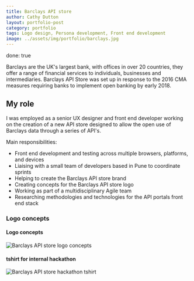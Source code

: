 ```yaml
---
title: Barclays API store
author: Cathy Dutton
layout: portfolio-post
category: portfolio
tags: Logo design, Persona development, Front end development
image: ../assets/img/portfolio/barclays.jpg
---
```


done: true

<p class="highlight-quote">Barclays are the UK's largest bank, with offices in over 20 countries, they offer a range of financial services to individuals, businesses and intermediaries. Barclays API Store was set up in response to the 2016 CMA measures requiring banks to implement open banking by early 2018.
</p>

<h2 class="heading">My role</h2>
I was employed as a senior UX designer and front end developer working on the creation of a new API store designed to allow the open use of Barclays data through a series of API's.

Main responsibilities:

- Front end development and testing across multiple browsers, platforms, and devices
- Liaising with a small team of developers based in Pune to coordinate sprints
- Helping to create the Barclays API store brand
- Creating concepts for the Barclays API store logo
- Working as part of a multidisciplinary Agile team
- Researching methodologies and technologies for the API portals front end stack 

<h3 class="heading">Logo concepts</h3>


<section class="portfolio-images">
<div class="portfolio-piece-wrapper">
<h4>Logo concepts</h4>
    <div class="portfolio-piece">
        <img src="../assets/img/portfolio/barclays/logos.jpg" class="portfolio-piece__img"  alt="Barclays API store logo concepts">
    </div>
</div>
<div class="portfolio-piece-wrapper">
<h4>tshirt for internal hackathon</h4>
    <div class="portfolio-piece">
        <img src="../assets/img/portfolio/barclays/tshirt.jpg" class="portfolio-piece__img"  alt="Barclays API store hackathon tshirt">
    </div>
</div>
</section>

